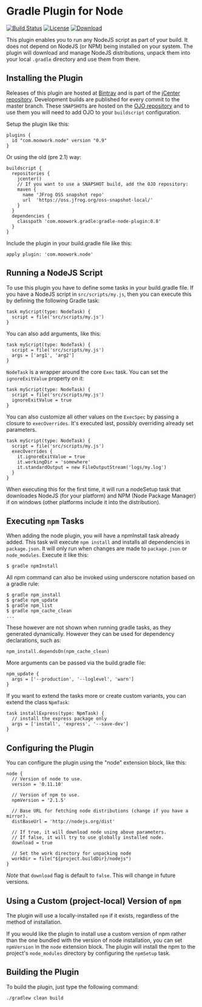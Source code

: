 Gradle Plugin for Node
=======================

[![Build Status](http://goo.gl/gWKi3f)](http://goo.gl/SvKt0Y)
[![License](http://goo.gl/MMfZhl)](http://goo.gl/D6iAcM)
[![Download](http://goo.gl/7HBa4S)](http://goo.gl/FfQphx)

This plugin enables you to run any NodeJS script as part of your build. It does
not depend on NodeJS (or NPM) being installed on your system. The plugin will
download and manage NodeJS distributions, unpack them into your local `.gradle`
directory and use them from there.

Installing the Plugin
---------------------

Releases of this plugin are hosted at [Bintray][] and is part of the [jCenter
repository][]. Development builds are published for every commit to the master
branch. These `SNAPSHOT`s are hosted on the [OJO repository][] and to use them
you will need to add OJO to your `buildscript` configuration.

[Bintray]: http://bintray.com
[OJO repository]: http://oss.jfrog.org
[jCenter repository]: https://bintray.com/bintray/jcenter

Setup the plugin like this:

    plugins {
      id "com.moowork.node" version "0.9"
    }

Or using the old (pre 2.1) way:

    buildscript {
      repositories {
        jcenter()
        // If you want to use a SNAPSHOT build, add the OJO repository:
        maven {
          name 'JFrog OSS snapshot repo'
          url  'https://oss.jfrog.org/oss-snapshot-local/'
        }
      }
      dependencies {
        classpath 'com.moowork.gradle:gradle-node-plugin:0.8'
      }
    }

Include the plugin in your build.gradle file like this:

    apply plugin: 'com.moowork.node'

Running a NodeJS Script
-----------------------

To use this plugin you have to define some tasks in your build.gradle file. If
you have a NodeJS script in `src/scripts/my.js`, then you can execute this by
defining the following Gradle task:

    task myScript(type: NodeTask) {
      script = file('src/scripts/my.js')
    }

You can also add arguments, like this:

    task myScript(type: NodeTask) {
      script = file('src/scripts/my.js')
      args = ['arg1', 'arg2']
    }

`NodeTask` is a wrapper around the core `Exec` task. You can set the
`ignoreExitValue` property on it:

    task myScript(type: NodeTask) {
      script = file('src/scripts/my.js')
      ignoreExitValue = true
    }

You can also customize all other values on the `ExecSpec` by passing a closure
to `execOverrides`. It's executed last, possibly overriding already set
parameters.

    task myScript(type: NodeTask) {
      script = file('src/scripts/my.js')
      execOverrides {
        it.ignoreExitValue = true
        it.workingDir = 'somewhere'
        it.standardOutput = new FileOutputStream('logs/my.log')
      }
    }

When executing this for the first time, it will run a nodeSetup task that
downloades NodeJS (for your platform) and NPM (Node Package Manager) if on
windows (other platforms include it into the distribution).

Executing `npm` Tasks
---------------------

When adding the node plugin, you will have a npmInstall task already added. This
task will execute `npm install` and installs all dependencies in `package.json`.
It will only run when changes are made to `package.json` or `node_modules`.
Execute it like this:

    $ gradle npmInstall

All npm command can also be invoked using underscore notation based on a gradle
rule:

    $ gradle npm_install
    $ gradle npm_update
    $ gradle npm_list
    $ gradle npm_cache_clean
    ...

These however are not shown when running gradle tasks, as they generated
dynamically. However they can be used for dependency declarations, such as:

    npm_install.dependsOn(npm_cache_clean)

More arguments can be passed via the build.gradle file:

    npm_update {
      args = ['--production', '--loglevel', 'warn']
    }

If you want to extend the tasks more or create custom variants, you can extend
the class `NpmTask`:

    task installExpress(type: NpmTask) {
      // install the express package only
      args = ['install', 'express', '--save-dev']
    }

Configuring the Plugin
----------------------

You can configure the plugin using the "node" extension block, like this:

    node {
      // Version of node to use.
      version = '0.11.10'

      // Version of npm to use.
      npmVersion = '2.1.5'

      // Base URL for fetching node distributions (change if you have a mirror).
      distBaseUrl = 'http://nodejs.org/dist'

      // If true, it will download node using above parameters.
      // If false, it will try to use globally installed node.
      download = true

      // Set the work directory for unpacking node
      workDir = file("${project.buildDir}/nodejs")
    }

*Note* that `download` flag is default to `false`. This will change in future versions.

Using a Custom (project-local) Version of `npm`
-----------------------------------------------

The plugin will use a locally-installed `npm` if it exists, regardless of the
method of installation.

If you would like the plugin to install use a custom version of npm rather than
the one bundled with the version of node installation, you can set `npmVersion`
in the `node` extension block. The plugin will install the npm to the project's
`node_modules` directory by configuring the `npmSetup` task.

Building the Plugin
-------------------

To build the plugin, just type the following command:

    ./gradlew clean build
